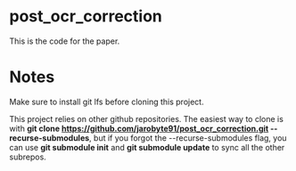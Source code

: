 # post_ocr_correction

This is the code for the paper.

# Notes

Make sure to install git lfs before cloning this project.

This project relies on other github repositories. The easiest way to clone is with **git clone https://github.com/jarobyte91/post_ocr_correction.git --recurse-submodules**, but if you forgot the --recurse-submodules flag, you can use **git submodule init** and **git submodule update** to sync all the other subrepos. 
